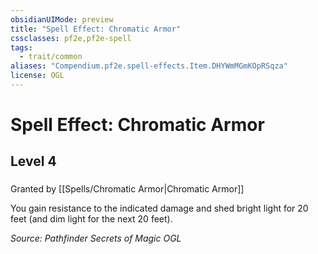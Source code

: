 ```yaml
---
obsidianUIMode: preview
title: "Spell Effect: Chromatic Armor"
cssclasses: pf2e,pf2e-spell
tags:
  - trait/common
aliases: "Compendium.pf2e.spell-effects.Item.DHYWmMGmKOpRSqza"
license: OGL
---
```

# Spell Effect: Chromatic Armor
## Level 4
### 






Granted by [[Spells/Chromatic Armor|Chromatic Armor]]

You gain resistance to the indicated damage and shed bright light for 20 feet (and dim light for the next 20 feet).

*Source: Pathfinder Secrets of Magic*
*OGL*